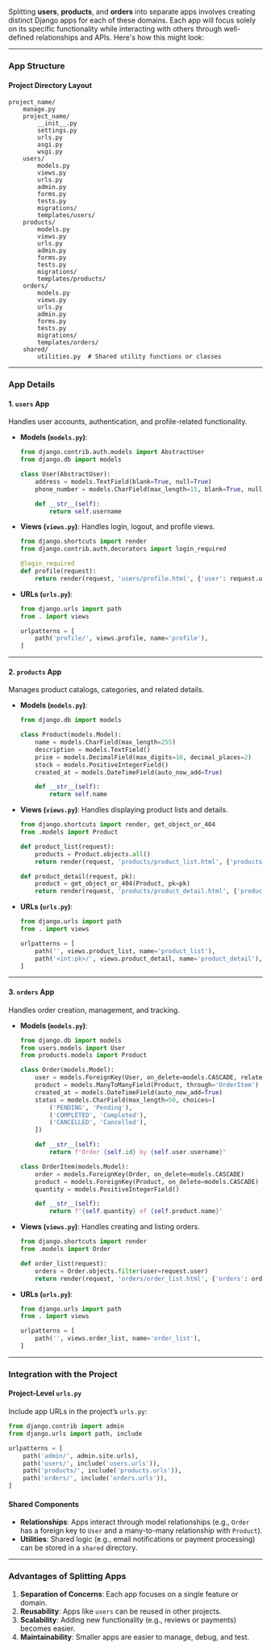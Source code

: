 Splitting **users**, **products**, and **orders** into separate apps involves creating distinct Django apps for each of these domains. Each app will focus solely on its specific functionality while interacting with others through well-defined relationships and APIs. Here's how this might look:

---

### **App Structure**
#### Project Directory Layout
```
project_name/
    manage.py
    project_name/
        __init__.py
        settings.py
        urls.py
        asgi.py
        wsgi.py
    users/
        models.py
        views.py
        urls.py
        admin.py
        forms.py
        tests.py
        migrations/
        templates/users/
    products/
        models.py
        views.py
        urls.py
        admin.py
        forms.py
        tests.py
        migrations/
        templates/products/
    orders/
        models.py
        views.py
        urls.py
        admin.py
        forms.py
        tests.py
        migrations/
        templates/orders/
    shared/
        utilities.py  # Shared utility functions or classes
```

---

### **App Details**

#### **1. `users` App**
Handles user accounts, authentication, and profile-related functionality.

- **Models (`models.py`)**:
  ```python
  from django.contrib.auth.models import AbstractUser
  from django.db import models

  class User(AbstractUser):
      address = models.TextField(blank=True, null=True)
      phone_number = models.CharField(max_length=15, blank=True, null=True)

      def __str__(self):
          return self.username
  ```

- **Views (`views.py`)**:
  Handles login, logout, and profile views.
  ```python
  from django.shortcuts import render
  from django.contrib.auth.decorators import login_required

  @login_required
  def profile(request):
      return render(request, 'users/profile.html', {'user': request.user})
  ```

- **URLs (`urls.py`)**:
  ```python
  from django.urls import path
  from . import views

  urlpatterns = [
      path('profile/', views.profile, name='profile'),
  ]
  ```

---

#### **2. `products` App**
Manages product catalogs, categories, and related details.

- **Models (`models.py`)**:
  ```python
  from django.db import models

  class Product(models.Model):
      name = models.CharField(max_length=255)
      description = models.TextField()
      price = models.DecimalField(max_digits=10, decimal_places=2)
      stock = models.PositiveIntegerField()
      created_at = models.DateTimeField(auto_now_add=True)

      def __str__(self):
          return self.name
  ```

- **Views (`views.py`)**:
  Handles displaying product lists and details.
  ```python
  from django.shortcuts import render, get_object_or_404
  from .models import Product

  def product_list(request):
      products = Product.objects.all()
      return render(request, 'products/product_list.html', {'products': products})

  def product_detail(request, pk):
      product = get_object_or_404(Product, pk=pk)
      return render(request, 'products/product_detail.html', {'product': product})
  ```

- **URLs (`urls.py`)**:
  ```python
  from django.urls import path
  from . import views

  urlpatterns = [
      path('', views.product_list, name='product_list'),
      path('<int:pk>/', views.product_detail, name='product_detail'),
  ]
  ```

---

#### **3. `orders` App**
Handles order creation, management, and tracking.

- **Models (`models.py`)**:
  ```python
  from django.db import models
  from users.models import User
  from products.models import Product

  class Order(models.Model):
      user = models.ForeignKey(User, on_delete=models.CASCADE, related_name='orders')
      product = models.ManyToManyField(Product, through='OrderItem')
      created_at = models.DateTimeField(auto_now_add=True)
      status = models.CharField(max_length=50, choices=[
          ('PENDING', 'Pending'),
          ('COMPLETED', 'Completed'),
          ('CANCELLED', 'Cancelled'),
      ])

      def __str__(self):
          return f"Order {self.id} by {self.user.username}"

  class OrderItem(models.Model):
      order = models.ForeignKey(Order, on_delete=models.CASCADE)
      product = models.ForeignKey(Product, on_delete=models.CASCADE)
      quantity = models.PositiveIntegerField()

      def __str__(self):
          return f"{self.quantity} of {self.product.name}"
  ```

- **Views (`views.py`)**:
  Handles creating and listing orders.
  ```python
  from django.shortcuts import render
  from .models import Order

  def order_list(request):
      orders = Order.objects.filter(user=request.user)
      return render(request, 'orders/order_list.html', {'orders': orders})
  ```

- **URLs (`urls.py`)**:
  ```python
  from django.urls import path
  from . import views

  urlpatterns = [
      path('', views.order_list, name='order_list'),
  ]
  ```

---

### **Integration with the Project**

#### **Project-Level `urls.py`**
Include app URLs in the project’s `urls.py`:

```python
from django.contrib import admin
from django.urls import path, include

urlpatterns = [
    path('admin/', admin.site.urls),
    path('users/', include('users.urls')),
    path('products/', include('products.urls')),
    path('orders/', include('orders.urls')),
]
```

#### **Shared Components**
- **Relationships**: Apps interact through model relationships (e.g., `Order` has a foreign key to `User` and a many-to-many relationship with `Product`).
- **Utilities**: Shared logic (e.g., email notifications or payment processing) can be stored in a `shared` directory.

---

### **Advantages of Splitting Apps**
1. **Separation of Concerns**: Each app focuses on a single feature or domain.
2. **Reusability**: Apps like `users` can be reused in other projects.
3. **Scalability**: Adding new functionality (e.g., reviews or payments) becomes easier.
4. **Maintainability**: Smaller apps are easier to manage, debug, and test.

